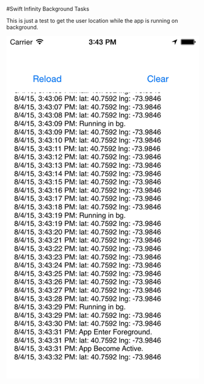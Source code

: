 #Swift Infinity Background Tasks

This is just a test to get the user location while the app is running on background.

![Screenshot](https://raw.githubusercontent.com/emersonbroga/SwiftInfinityBgTasks/master/screenshot.png "Screenshot")



